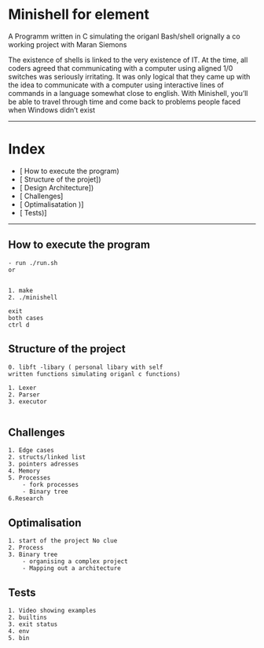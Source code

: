 # Minishell for element
A Programm written in C simulating the origanl Bash/shell
orignally a co working project with Maran Siemons


The existence of shells is linked to the very existence of IT. At the time, all coders agreed that communicating with a computer using aligned 1/0 switches was seriously irritating. It was only logical that they came up with the idea to communicate with a computer using interactive lines of commands in a language somewhat close to english. With Minishell, you’ll be able to travel through time and come back to problems people faced when Windows didn’t exist

---
# Index 

* [ How to execute the program)
* [ Structure of the projet])
* [ Design Architecture])
* [ Challenges]
* [ Optimalisatation )]
* [ Tests)]

---

## How to execute the program

```
- run ./run.sh
or


1. make
2. ./minishell

exit
both cases
ctrl d

```


## Structure of the project

```
0. libft -libary ( personal libary with self 
written functions simulating origanl c functions)

1. Lexer
2. Parser
3. executor


```

## Challenges 

```
1. Edge cases
2. structs/linked list
3. pointers adresses
4. Memory
5. Processes
    - fork processes
    - Binary tree
6.Research
```

## Optimalisation

```
1. start of the project No clue
2. Process
3. Binary tree
    - organising a complex project
    - Mapping out a architecture 
```


## Tests

```
1. Video showing examples
2. builtins
3. exit status
4. env
5. bin
```